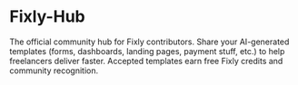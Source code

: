 # Fixly-Hub
The official community hub for Fixly contributors. Share your AI-generated templates (forms, dashboards, landing pages, payment stuff, etc.) to help freelancers deliver faster. Accepted templates earn free Fixly credits and community recognition.
